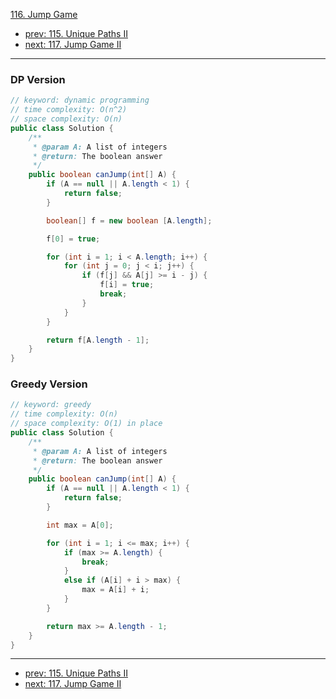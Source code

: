 [116. Jump Game](http://www.lintcode.com/problem/jump-game)

- [prev: 115. Unique Paths II](115-unique-paths-ii.md)
- [next: 117. Jump Game II](117-jump-game-ii.md)

---

### DP Version
```java
// keyword: dynamic programming
// time complexity: O(n^2)
// space complexity: O(n)
public class Solution {
    /**
     * @param A: A list of integers
     * @return: The boolean answer
     */
    public boolean canJump(int[] A) {
        if (A == null || A.length < 1) {
            return false;
        }

        boolean[] f = new boolean [A.length];

        f[0] = true;

        for (int i = 1; i < A.length; i++) {
            for (int j = 0; j < i; j++) {
                if (f[j] && A[j] >= i - j) {
                    f[i] = true;
                    break;
                }
            }
        }

        return f[A.length - 1];
    }
}
```

### Greedy Version

```java
// keyword: greedy
// time complexity: O(n)
// space complexity: O(1) in place
public class Solution {
    /**
     * @param A: A list of integers
     * @return: The boolean answer
     */
    public boolean canJump(int[] A) {
        if (A == null || A.length < 1) {
            return false;
        }

        int max = A[0];

        for (int i = 1; i <= max; i++) {
            if (max >= A.length) {
                break;
            }
            else if (A[i] + i > max) {
                max = A[i] + i;
            }
        }

        return max >= A.length - 1;
    }
}
```
---

- [prev: 115. Unique Paths II](115-unique-paths-ii.md)
- [next: 117. Jump Game II](117-jump-game-ii.md)
